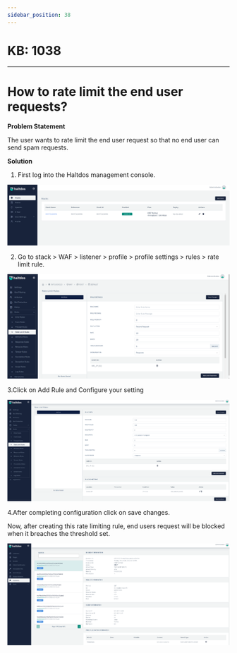 ```yaml
---
sidebar_position: 38
---
```


# KB: 1038
-----------

# How to rate limit the end user requests?

**Problem Statement**

The user wants to rate limit the end user request so that no end user can send spam requests.

**Solution**

1. First log into the Haltdos management console.

![kb-1038](/img/waf/tutorials/d1.png)

2. Go to stack > WAF > listener > profile > profile settings > rules > rate limit rule.

![kb-1038](/img/waf/tutorials/f1.png)

3.Click on Add Rule and Configure your setting 

![kb-1038](/img/waf/tutorials/f2.png)

4.After completing  configuration click on save changes.

Now, after creating this rate limiting rule, end users request will be blocked when it breaches the threshold set.

![kb-1038](/img/waf/tutorials/f3.png)




